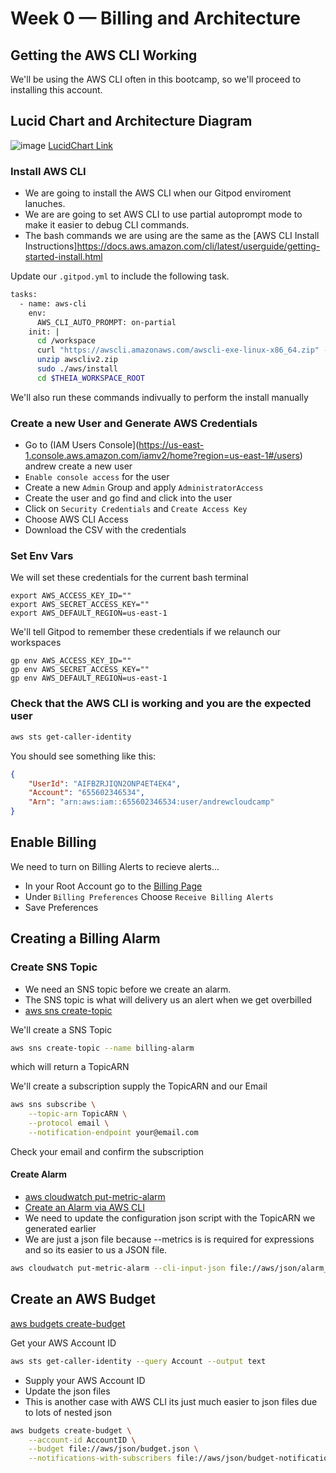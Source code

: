 # Week 0 — Billing and Architecture


## Getting the AWS CLI Working

We'll be using the AWS CLI often in this bootcamp,
so we'll proceed to installing this account.

## Lucid Chart and Architecture Diagram

![image](https://user-images.githubusercontent.com/73644685/219707212-858d64c7-75e8-4d09-81b6-dfe21803a831.png)
[LucidChart Link](https://lucid.app/lucidchart/604bf756-af26-4d9b-b514-1ba5bcee22f5/edit?viewport_loc=-393%2C-422%2C2431%2C1242%2C0_0&invitationId=inv_0ecfc60c-0ee5-4203-b6e2-1afabe76bf1a)


### Install AWS CLI

- We are going to install the AWS CLI when our Gitpod enviroment lanuches.
- We are are going to set AWS CLI to use partial autoprompt mode to make it easier to debug CLI commands.
- The bash commands we are using are the same as the [AWS CLI Install Instructions]https://docs.aws.amazon.com/cli/latest/userguide/getting-started-install.html


Update our `.gitpod.yml` to include the following task.

```sh
tasks:
  - name: aws-cli
    env:
      AWS_CLI_AUTO_PROMPT: on-partial
    init: |
      cd /workspace
      curl "https://awscli.amazonaws.com/awscli-exe-linux-x86_64.zip" -o "awscliv2.zip"
      unzip awscliv2.zip
      sudo ./aws/install
      cd $THEIA_WORKSPACE_ROOT
```

We'll also run these commands indivually to perform the install manually

### Create a new User and Generate AWS Credentials

- Go to (IAM Users Console](https://us-east-1.console.aws.amazon.com/iamv2/home?region=us-east-1#/users) andrew create a new user
- `Enable console access` for the user
- Create a new `Admin` Group and apply `AdministratorAccess`
- Create the user and go find and click into the user
- Click on `Security Credentials` and `Create Access Key`
- Choose AWS CLI Access
- Download the CSV with the credentials

### Set Env Vars

We will set these credentials for the current bash terminal
```
export AWS_ACCESS_KEY_ID=""
export AWS_SECRET_ACCESS_KEY=""
export AWS_DEFAULT_REGION=us-east-1
```

We'll tell Gitpod to remember these credentials if we relaunch our workspaces
```
gp env AWS_ACCESS_KEY_ID=""
gp env AWS_SECRET_ACCESS_KEY=""
gp env AWS_DEFAULT_REGION=us-east-1
```

### Check that the AWS CLI is working and you are the expected user

```sh
aws sts get-caller-identity
```

You should see something like this:
```json
{
    "UserId": "AIFBZRJIQN2ONP4ET4EK4",
    "Account": "655602346534",
    "Arn": "arn:aws:iam::655602346534:user/andrewcloudcamp"
}
```

## Enable Billing 

We need to turn on Billing Alerts to recieve alerts...


- In your Root Account go to the [Billing Page](https://console.aws.amazon.com/billing/)
- Under `Billing Preferences` Choose `Receive Billing Alerts`
- Save Preferences


## Creating a Billing Alarm

### Create SNS Topic

- We need an SNS topic before we create an alarm.
- The SNS topic is what will delivery us an alert when we get overbilled
- [aws sns create-topic](https://docs.aws.amazon.com/cli/latest/reference/sns/create-topic.html)

We'll create a SNS Topic
```sh
aws sns create-topic --name billing-alarm
```
which will return a TopicARN

We'll create a subscription supply the TopicARN and our Email
```sh
aws sns subscribe \
    --topic-arn TopicARN \
    --protocol email \
    --notification-endpoint your@email.com
```

Check your email and confirm the subscription

#### Create Alarm

- [aws cloudwatch put-metric-alarm](https://docs.aws.amazon.com/cli/latest/reference/cloudwatch/put-metric-alarm.html)
- [Create an Alarm via AWS CLI](https://aws.amazon.com/premiumsupport/knowledge-center/cloudwatch-estimatedcharges-alarm/)
- We need to update the configuration json script with the TopicARN we generated earlier
- We are just a json file because --metrics is is required for expressions and so its easier to us a JSON file.

```sh
aws cloudwatch put-metric-alarm --cli-input-json file://aws/json/alarm_config.json
```

## Create an AWS Budget

[aws budgets create-budget](https://docs.aws.amazon.com/cli/latest/reference/budgets/create-budget.html)

Get your AWS Account ID
```sh
aws sts get-caller-identity --query Account --output text
```

- Supply your AWS Account ID
- Update the json files
- This is another case with AWS CLI its just much easier to json files due to lots of nested json

```sh
aws budgets create-budget \
    --account-id AccountID \
    --budget file://aws/json/budget.json \
    --notifications-with-subscribers file://aws/json/budget-notifications-with-subscribers.json
```
